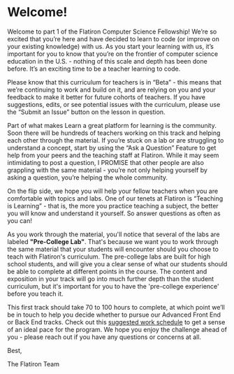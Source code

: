 # Welcome!

Welcome to part 1 of the Flatiron Computer Science Fellowship! We’re so excited that you’re here and have decided to learn to code (or improve on your existing knowledge) with us. As you start your learning with us, it’s important for you to know that you’re on the frontier of computer science education in the U.S. - nothing of this scale and depth has been done before. It’s an exciting time to be a teacher learning to code.

Please know that this curriculum for teachers is in “Beta” - this means that we’re continuing to work and build on it, and are relying on you and your feedback to make it better for future cohorts of teachers. If you have suggestions, edits, or see potential issues with the curriculum, please use the “Submit an Issue” button on the lesson in question.

Part of what makes Learn a great platform for learning is the community. Soon there will be hundreds of teachers working on this track and helping each other through the material. If you’re stuck on a lab or are struggling to understand a concept, start by using the “Ask a Question” Feature to get help from your peers and the teaching staff at Flatiron. While it may seem intimidating to post a question, I PROMISE that other people are also grappling with the same material - you’re not only helping yourself by asking a question, you’re helping the whole community.

On the flip side, we hope you will help your fellow teachers when you are comfortable with topics and labs. One of our tenets at Flatiron is “Teaching is Learning” - that is, the more you practice teaching a subject, the better you will know and understand it yourself. So answer questions as often as you can!

As you work through the material, you'll notice that several of the labs are labeled **"Pre-College Lab"**. That's because we want you to work through the same material that your students will encounter should you choose to teach with Flatiron's curriculum. The pre-college labs are built for high school students, and will give you a clear sense of what our students should be able to complete at different points in the course. The content and exposition in your track will go into much further depth than the student curriculum, but it's important for you to have the 'pre-college experience' before you teach it.

This first track should take 70 to 100 hours to complete, at which point we’ll be in touch to help you decide whether to pursue our Advanced Front End or Back End tracks. Check out this [suggested work schedule](https://docs.google.com/spreadsheets/d/1lMSAKlTYRNTXrsd_Oa_wnyDKG2uzhfvRreXBEXBjXFg/edit#gid=0) to get a sense of an ideal pace for the program. We hope you enjoy the challenge ahead of you - please reach out if you have any questions or concerns at all.

Best,

The Flatiron Team

